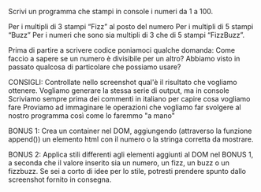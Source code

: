 Scrivi un programma che stampi in console i numeri da 1 a 100.

Per i multipli di 3 stampi “Fizz” al posto del numero
Per i multipli di 5 stampi “Buzz”
Per i numeri che sono sia multipli di 3 che di 5 stampi “FizzBuzz”.

Prima di partire a scrivere codice poniamoci qualche domanda:
Come faccio a sapere se un numero è divisibile per un altro?
Abbiamo visto in passato qualcosa di particolare che possiamo usare?

CONSIGLI:
Controllate nello screenshot qual'è il risultato che vogliamo ottenere. Vogliamo generare la stessa serie di output, ma in console
Scriviamo sempre prima dei commenti in italiano per capire cosa vogliamo fare
Proviamo ad immaginare le operazioni che vogliamo far svolgere al nostro programma così come lo faremmo "a mano"

BONUS 1:
Crea un container nel DOM, aggiungendo (attraverso la funzione append()) un elemento html con il numero o la stringa corretta da mostrare.

BONUS 2:
Applica stili differenti agli elementi aggiunti al DOM nel BONUS 1, a seconda che il valore inserito sia un numero, un fizz, un buzz o un fizzbuzz.
Se sei a corto di idee per lo stile, potresti prendere spunto dallo screenshot fornito in consegna.